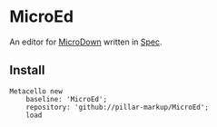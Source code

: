 
# MicroEd

An editor for [MicroDown](https://github.com/pillar-markup/MicroDown) written in [Spec](https://github.com/pharo-spec/Spec).


## Install

```Smalltalk
Metacello new
    baseline: 'MicroEd';
    repository: 'github://pillar-markup/MicroEd';
    load
```
